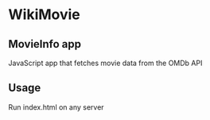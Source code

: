 # WikiMovie
## MovieInfo app
JavaScript app that fetches movie data from the OMDb API

## Usage
Run index.html on any server

